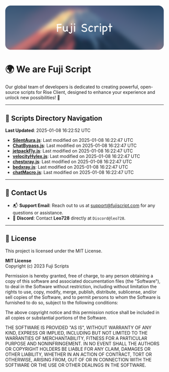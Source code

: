 ![Banner](.github/b.webp)

# 🌍 **We are Fuji Script**

Our global team of developers is dedicated to creating powerful, open-source scripts for Rise Client, designed to enhance your experience and unlock new possibilities! 🌟

---
<!-- SCRIPTS_NAVIGATION_START -->
## 📂 **Scripts Directory Navigation**

**Last Updated**: 2025-01-08 16:22:52 UTC

- **[SilentAura.js](scripts/SilentAura.js)**: Last modified on 2025-01-08 16:22:47 UTC
- **[ChatBypass.js](scripts/ChatBypass.js)**: Last modified on 2025-01-08 16:22:47 UTC
- **[jetpackFly.js](scripts/jetpackFly.js)**: Last modified on 2025-01-08 16:22:47 UTC
- **[velocityHylex.js](scripts/velocityHylex.js)**: Last modified on 2025-01-08 16:22:47 UTC
- **[chestxray.js](scripts/chestxray.js)**: Last modified on 2025-01-08 16:22:47 UTC
- **[bedxray.js](scripts/bedxray.js)**: Last modified on 2025-01-08 16:22:47 UTC
- **[chatMacro.js](scripts/chatMacro.js)**: Last modified on 2025-01-08 16:22:47 UTC

<!-- SCRIPTS_NAVIGATION_END -->

---

## 💬 **Contact Us**  
- 📬 **Support Email**: Reach out to us at [support@fujiscript.com](mailto:support@fujiscript.com) for any questions or assistance.  
- 💬 **Discord**: Contact **Leo728** directly at `Discord@leo728`.

---

## 📜 **License**

This project is licensed under the MIT License.  

**MIT License**  
Copyright (c) 2023 Fuji Scripts  

Permission is hereby granted, free of charge, to any person obtaining a copy of this software and associated documentation files (the "Software"), to deal in the Software without restriction, including without limitation the rights to use, copy, modify, merge, publish, distribute, sublicense, and/or sell copies of the Software, and to permit persons to whom the Software is furnished to do so, subject to the following conditions:  

The above copyright notice and this permission notice shall be included in all copies or substantial portions of the Software.  

THE SOFTWARE IS PROVIDED "AS IS", WITHOUT WARRANTY OF ANY KIND, EXPRESS OR IMPLIED, INCLUDING BUT NOT LIMITED TO THE WARRANTIES OF MERCHANTABILITY, FITNESS FOR A PARTICULAR PURPOSE AND NONINFRINGEMENT. IN NO EVENT SHALL THE AUTHORS OR COPYRIGHT HOLDERS BE LIABLE FOR ANY CLAIM, DAMAGES OR OTHER LIABILITY, WHETHER IN AN ACTION OF CONTRACT, TORT OR OTHERWISE, ARISING FROM, OUT OF OR IN CONNECTION WITH THE SOFTWARE OR THE USE OR OTHER DEALINGS IN THE SOFTWARE.  
